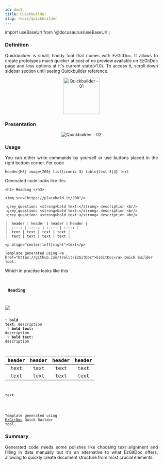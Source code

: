 ```yaml
---
id: doc5
title: Quickbuilder
slug: /docs/quickbuilder
---
```


import useBaseUrl from '@docusaurus/useBaseUrl';

### Definition 

<p align="justify">
Quickbuilder is small, handy tool that comes with EzGitDoc. It allows to create prototypes much quicker at cost of no preview available on EzGitDoc page and less options at it's current state(v1.0). To access it, scroll down sidebar section until seeing Quickbuilder reference. 
</p>

<p align="center">
<img src={useBaseUrl('img/quickBuilder/1.png')} alt="Quickbuilder - 01" height="120px"/>
</p>

### Presentation

<p align="center">
<img src={useBaseUrl('img/quickBuilder/2.png')} alt="Quickbuilder - 02"/>
</p>

### Usage 

<p align="justify">
You can either write commands by yourself or use buttons placed in the right bottom corner. For code
</p>

```
header{H3} image{200} list{iconic-3} table{text-3|4} text
```

<p align="justify">
Generated code looks like this
</p>

```git
<h3> Heading </h3>

<img src="https://placehold.it/200"/>

:grey_question: <strong>bold text:</strong> description <br/>
:grey_question: <strong>bold text:</strong> description <br/>
:grey_question: <strong>bold text:</strong> description <br/>

|  header | header | header | header |
|  :---: | :---: | :---: | :---: |
|  text | text | text | text |
|  text | text | text | text |

<p align="center|left|right">text</p>

Template generated using <a href="https://github.com/trolit/EzGitDoc">EzGitDoc</a> Quick Builder tool.
```

<p align="justify">
Which in practise looks like this
</p>

<code>
<h3> Heading </h3>

<img src="https://placehold.it/200"/>

:grey_question: <strong>bold text:</strong> description <br/>
:grey_question: <strong>bold text:</strong> description <br/>
:grey_question: <strong>bold text:</strong> description <br/>

|  header | header | header | header |
|  :---: | :---: | :---: | :---: |
|  text | text | text | text |
|  text | text | text | text |

<p align="center|left|right">text</p>

Template generated using <a href="https://github.com/trolit/EzGitDoc">EzGitDoc</a> Quick Builder tool.
</code>

### Summary

<p align="justify">
Generated code needs some polishes like choosing text alignment and filling in data manually but it's an alternative to what EzGitDoc offers, allowing to quickly create document structure from most crucial elements.
</p>